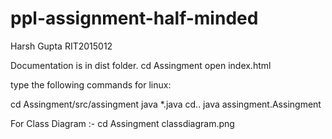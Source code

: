 # ppl-assignment-half-minded
Harsh Gupta
RIT2015012


Documentation is in dist folder.
cd Assingment
open index.html

type the following commands for linux:

cd Assingment/src/assingment
java *.java
cd..
java assingment.Assingment

For Class Diagram :-
cd Assingment
classdiagram.png
